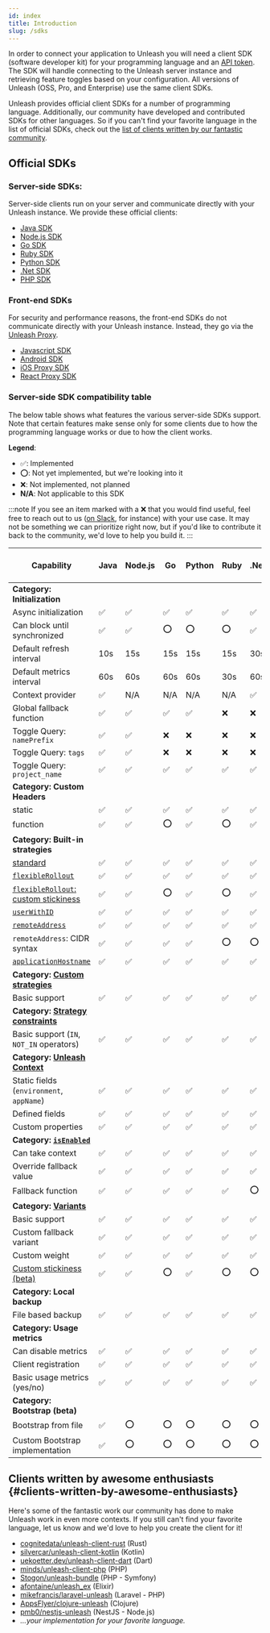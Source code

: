 ```yaml
---
id: index
title: Introduction
slug: /sdks
---
```


In order to connect your application to Unleash you will need a client SDK (software developer kit) for your programming language and an [API token](../user_guide/api-token). The SDK will handle connecting to the Unleash server instance and retrieving feature toggles based on your configuration. All versions of Unleash (OSS, Pro, and Enterprise) use the same client SDKs.

Unleash provides official client SDKs for a number of programming language. Additionally, our community have developed and contributed SDKs for other languages. So if you can't find your favorite language in the list of official SDKs, check out the [list of clients written by our fantastic community](#clients-written-by-awesome-enthusiasts).

## Official SDKs

### Server-side SDKs:

Server-side clients run on your server and communicate directly with your Unleash instance. We provide these official clients:

- [Java SDK](/sdks/java_sdk)
- [Node.js SDK](/sdks/node_sdk)
- [Go SDK](/sdks/go_sdk)
- [Ruby SDK](/sdks/ruby_sdk)
- [Python SDK](/sdks/python_sdk)
- [.Net SDK](/sdks/dot_net_sdk)
- [PHP SDK](/sdks/php_sdk)

### Front-end SDKs

For security and performance reasons, the front-end SDKs do not communicate directly with your Unleash instance. Instead, they go via the [Unleash Proxy](unleash-proxy.md).

- [Javascript SDK](/sdks/proxy-javascript)
- [Android SDK](/sdks/android_proxy_sdk)
- [iOS Proxy SDK](/sdks/proxy-ios)
- [React Proxy SDK](/sdks/proxy-react)


### Server-side SDK compatibility table

The below table shows what features the various server-side SDKs support. Note that certain features make sense only for some clients due to how the programming language works or due to how the client works.

**Legend**:

- ✅: Implemented
- ⭕: Not yet implemented, but we're looking into it
- ❌: Not implemented, not planned
- **N/A**: Not applicable to this SDK

:::note
If you see an item marked with a ❌ that you would find useful, feel free to reach out to us ([on Slack](https://join.slack.com/t/unleash-community/shared_invite/zt-8b6l1uut-LL67kLpIXm9bcN3~6RVaRQ), for instance) with your use case. It may not be something we can prioritize right now, but if you'd like to contribute it back to the community, we'd love to help you build it.
:::


| Capability                                                                                          | Java | Node.js | Go  | Python | Ruby | .Net | PHP | Unleash Proxy Server |
|-----------------------------------------------------------------------------------------------------|------|---------|-----|--------|------|------|-----|----------------------|
| **Category: Initialization**                                                                        |      |         |     |        |      |      |     |                      |
| Async initialization                                                                                | ✅   | ✅      | ✅  | ✅     | ✅   | ✅   | ✅  | N/A                  |
| Can block until synchronized                                                                        | ✅   | ✅      | ⭕  | ⭕     | ⭕   | ✅   | ⭕  | N/A                  |
| Default refresh interval                                                                            | 10s  | 15s     | 15s | 15s    | 15s  | 30s  | 30s | 5s                   |
| Default metrics interval                                                                            | 60s  | 60s     | 60s | 60s    | 30s  | 60s  | 30s | 30s                  |
| Context provider                                                                                    | ✅   | N/A     | N/A | N/A    | N/A  | ✅   | ✅  | N/A                  |
| Global fallback function                                                                            | ✅   | ✅      | ✅  | ✅     | ❌   | ❌   | ❌  | N/A                  |
| Toggle Query: `namePrefix`                                                                          | ✅   | ✅      | ❌  | ❌     | ❌   | ❌   | ❌  | ✅                   |
| Toggle Query: `tags`                                                                                | ✅   | ✅      | ❌  | ❌     | ❌   | ❌   | ❌  | ✅                   |
| Toggle Query: `project_name`                                                                        | ✅   | ✅      | ✅  | ✅     | ✅   | ✅   | N/A | ✅                   |
| **Category: Custom Headers**                                                                        |      |         |     |        |      |      |     |                      |
| static                                                                                              | ✅   | ✅      | ✅  | ✅     | ✅   | ✅   | ✅  | N/A                  |
| function                                                                                            | ✅   | ✅      | ⭕  | ✅     | ⭕   | ✅   | ⭕  | N/A                  |
| **Category: Built-in strategies**                                                                   |      |         |     |        |      |      |     |                      |
| [standard](../user_guide/activation_strategy#standard)                                              | ✅   | ✅      | ✅  | ✅     | ✅   | ✅   | ✅  | ✅                   |
| [`flexibleRollout`](../user_guide/activation_strategy#gradual-rollout)                              | ✅   | ✅      | ✅  | ✅     | ✅   | ✅   | ✅  | ✅                   |
| [`flexibleRollout`: custom stickiness](../user_guide/activation_strategy#customize-stickiness-beta) | ✅   | ✅      | ⭕  | ✅     | ⭕   | ✅    | ✅  | ✅                   |
| [`userWithID`](../user_guide/activation_strategy#userids)                                           | ✅   | ✅      | ✅  | ✅     | ✅   | ✅   | ✅  | ✅                   |
| [`remoteAddress`](../user_guide/activation_strategy#ips)                                            | ✅   | ✅      | ✅  | ✅     | ✅   | ✅   | ✅  | ✅                   |
| `remoteAddress`: CIDR syntax                                                                        | ✅   | ✅      | ✅  | ✅     | ⭕   | ⭕   | ⭕  | ✅                   |
| [`applicationHostname`](../user_guide/activation_strategy#hostnames)                                | ✅   | ✅      | ✅  | ✅     | ✅   | ✅   | ✅  | ✅                   |
| **Category: [Custom strategies](../advanced/custom_activation_strategy)**                           |      |         |     |        |      |      |     |                      |
| Basic support                                                                                       | ✅   | ✅      | ✅  | ✅     | ✅   | ✅   | ✅  | ✅                   |
| **Category: [Strategy constraints](../advanced/strategy_constraints)**                              |      |         |     |        |      |      |     |                      |
| Basic support (`IN`, `NOT_IN` operators)                                                            | ✅   | ✅      | ✅  | ✅     | ✅   | ✅   | ✅  | ✅                   |
| **Category: [Unleash Context](../user_guide/unleash_context)**                                      |      |         |     |        |      |      |     |                      |
| Static fields (`environment`, `appName`)                                                            | ✅   | ✅      | ✅  | ✅     | ✅   | ✅   | ✅  | ✅                   |
| Defined fields                                                                                      | ✅   | ✅      | ✅  | ✅     | ✅   | ✅   | ✅  | ✅                   |
| Custom properties                                                                                   | ✅   | ✅      | ✅  | ✅     | ✅   | ✅   | ✅  | ✅                   |
| **Category: [`isEnabled`](../client-specification#implementation-of-isenabled)**                    |      |         |     |        |      |      |     |                      |
| Can take context                                                                                    | ✅   | ✅      | ✅  | ✅     | ✅   | ✅   | ✅  | ✅                   |
| Override fallback value                                                                             | ✅   | ✅      | ✅  | ✅     | ✅   | ✅   | ✅  | ✅                   |
| Fallback function                                                                                   | ✅   | ✅      | ✅  | ✅     | ✅   | ⭕   | ⭕  | ✅                   |
| **Category: [Variants](../advanced/toggle_variants)**                                               |      |         |     |        |      |      |     |                      |
| Basic support                                                                                       | ✅   | ✅      | ✅  | ✅     | ✅   | ✅   | ✅  | ✅                   |
| Custom fallback variant                                                                             | ✅   | ✅      | ✅  | ✅     | ✅   | ✅   | ✅  | ✅                   |
| Custom weight                                                                                       | ✅   | ✅      | ✅  | ✅     | ✅   | ✅   | ✅  | ✅                   |
| [Custom stickiness (beta)](../advanced/stickiness#custom-stickiness-beta)                           | ✅   | ✅      | ⭕  | ✅     | ⭕   | ⭕   | ✅  | ✅                   |
| **Category: Local backup**                                                                          |      |         |     |        |      |      |     |                      |
| File based backup                                                                                   | ✅   | ✅      | ✅  | ✅     | ✅   | ✅   | ✅  | ✅                   |
| **Category: Usage metrics**                                                                         |      |         |     |        |      |      |     |                      |
| Can disable metrics                                                                                 | ✅   | ✅      | ✅  | ✅     | ✅   | ✅   | ✅  | ✅                   |
| Client registration                                                                                 | ✅   | ✅      | ✅  | ✅     | ✅   | ✅   | ✅  | ✅                   |
| Basic usage metrics (yes/no)                                                                        | ✅   | ✅      | ✅  | ✅     | ✅   | ✅   | ✅  | ✅                   |
| **Category: Bootstrap (beta)**                                                                      |      |         |     |        |      |      |     |                      |
| Bootstrap from file                                                                                 | ✅   | ⭕      | ⭕  | ⭕     | ⭕   | ⭕   | ⭕  | ⭕                   |
| Custom Bootstrap implementation                                                                     | ✅   | ⭕      | ⭕  | ⭕     | ⭕   | ⭕   | ⭕  | ⭕                   |

## Clients written by awesome enthusiasts {#clients-written-by-awesome-enthusiasts}

Here's some of the fantastic work our community has done to make Unleash work in even more contexts. If you still can't find your favorite language, let us know and we'd love to help you create the client for it!

- [cognitedata/unleash-client-rust](https://github.com/cognitedata/unleash-client-rust) (Rust)
- [silvercar/unleash-client-kotlin](https://github.com/silvercar/unleash-client-kotlin) (Kotlin)
- [uekoetter.dev/unleash-client-dart](https://pub.dev/packages/unleash) (Dart)
- [minds/unleash-client-php](https://gitlab.com/minds/unleash-client-php) (PHP)
- [Stogon/unleash-bundle](https://git.stogon.io/Stogon/unleash-bundle/) (PHP - Symfony)
- [afontaine/unleash_ex](https://gitlab.com/afontaine/unleash_ex) (Elixir)
- [mikefrancis/laravel-unleash](https://github.com/mikefrancis/laravel-unleash) (Laravel - PHP)
- [AppsFlyer/clojure-unleash](https://github.com/AppsFlyer/unleash-client-clojure) (Clojure)
- [pmb0/nestjs-unleash](https://github.com/pmb0/nestjs-unleash) (NestJS - Node.js)
- _...your implementation for your favorite language._
